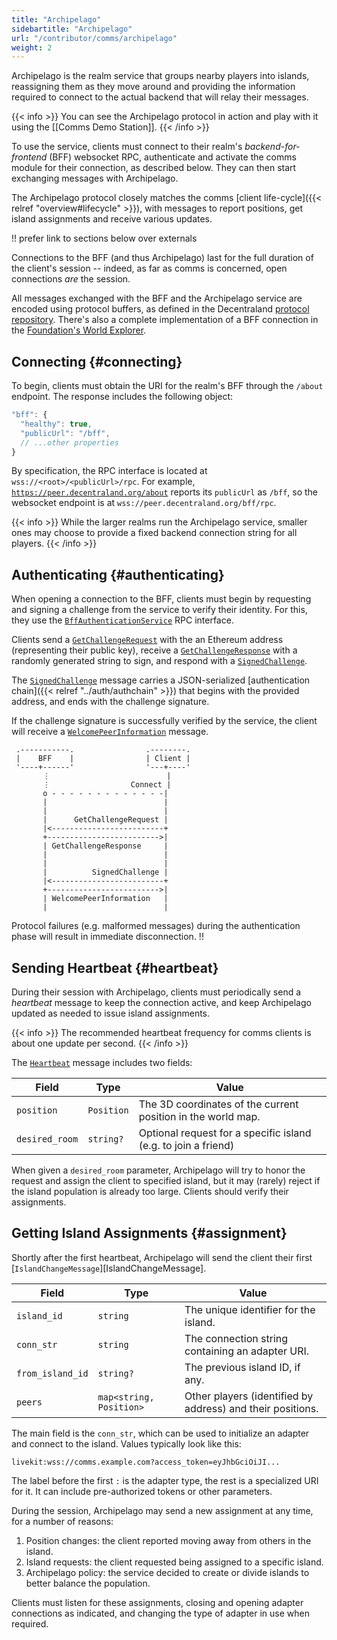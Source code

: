 ```yaml
---
title: "Archipelago"
sidebartitle: "Archipelago"
url: "/contributor/comms/archipelago"
weight: 2
---
```


Archipelago is the realm service that groups nearby players into islands, reassigning them as they move around and providing the information required to connect to the actual backend that will relay their messages.

{{< info >}}
You can see the Archipelago protocol in action and play with it using the [[Comms Demo Station]].
{{< /info >}}

To use the service, clients must connect to their realm's _backend-for-frontend_ (BFF) websocket RPC, authenticate and activate the comms module for their connection, as described below. They can then start exchanging messages with Archipelago.

The Archipelago protocol closely matches the comms [client life-cycle]({{< relref "overview#lifecycle" >}}), with messages to report positions, get island assignments and receive various updates.

!! prefer link to sections below over externals

Connections to the BFF (and thus Archipelago) last for the full duration of the client's session -- indeed, as far as comms is concerned, open connections _are_ the session.

All messages exchanged with the BFF and the Archipelago service are encoded using protocol buffers, as defined in the Decentraland [protocol repository](https://github.com/decentraland/protocol). There's also a complete implementation of a BFF connection in the [Foundation's World Explorer](https://github.com/decentraland/unity-renderer/blob/d19577b762db71144bc402c3af0fb599685276b8/browser-interface/packages/shared/realm/connections/BFFConnection.ts).


## Connecting {#connecting}

To begin, clients must obtain the URI for the realm's BFF through the `/about` endpoint. The response includes the following object:

```js
"bff": {
  "healthy": true,
  "publicUrl": "/bff",
  // ...other properties
}
```

By specification, the RPC interface is located at `wss://<root>/<publicUrl>/rpc`. For example, [`https://peer.decentraland.org/about`](https://peer.decentraland.org/about) reports its `publicUrl` as `/bff`, so the websocket endpoint is at `wss://peer.decentraland.org/bff/rpc`.

{{< info >}}
While the larger realms run the Archipelago service, smaller ones may choose to provide a fixed backend connection string for all players.
{{< /info >}}

<!-- !! fixed adapters -->

## Authenticating {#authenticating}

When opening a connection to the BFF, clients must begin by requesting and signing a challenge from the service to verify their identity. For this, they use the [`BffAuthenticationService`][BffAuthenticationService] RPC interface.

Clients send a [`GetChallengeRequest`][GetChallengeRequest] with the an Ethereum address (representing their public key), receive a [`GetChallengeResponse`][GetChallengeResponse] with a randomly generated string to sign, and respond with a [`SignedChallenge`][SignedChallenge].

The [`SignedChallenge`][SignedChallenge] message carries a JSON-serialized [authentication chain]({{< relref "../auth/authchain" >}}) that begins with the provided address, and ends with the challenge signature.

If the challenge signature is successfully verified by the service, the client will receive a [`WelcomePeerInformation`][WelcomePeerInformation] message.


```goat
 .-----------.                .--------.                                                            
 |    BFF    |                | Client |
 '----+------'                '---+----'
       ⋮                          |
       ⋮                  Connect |
       o - - - - - - - - - - - - -|
       |                          |
       |                          |
       |      GetChallengeRequest |
       |<-------------------------+
       +------------------------->|
       | GetChallengeResponse     |
       |                          |
       |                          |
       |          SignedChallenge |
       |<-------------------------+
       +------------------------->|
       | WelcomePeerInformation   |
       |                          |
```

Protocol failures (e.g. malformed messages) during the authentication phase will result in immediate disconnection. !!


## Sending Heartbeat {#heartbeat}

During their session with Archipelago, clients must periodically send a _heartbeat_ message to keep
the connection active, and keep Archipelago updated as needed to issue island assignments.

{{< info >}}
The recommended heartbeat frequency for comms clients is about one update per second.
{{< /info >}}

The [`Heartbeat`][Heartbeat] message includes two fields:

| Field | Type | Value
| ----- | --- | --- |
| `position` | `Position` | The 3D coordinates of the current position in the world map.
| `desired_room` | `string?` | Optional request for a specific island (e.g. to join a friend)


When given a `desired_room` parameter, Archipelago will try to honor the request and assign the
client to specified island, but it may (rarely) reject if the island population is already too large. Clients should verify their assignments.


## Getting Island Assignments {#assignment}

Shortly after the first heartbeat, Archipelago will send the client their first [`IslandChangeMessage`][IslandChangeMessage].

| Field | Type | Value
| ----- | --- | --- |
| `island_id` | `string` | The unique identifier for the island.
| `conn_str` | `string` | The connection string containing an adapter URI.
| `from_island_id` | `string?` | The previous island ID, if any.
| `peers` | `map<string, Position>` | Other players (identified by address) and their positions.


The main field is the `conn_str`, which can be used to initialize an adapter and connect to the island. Values typically look like this:

```
livekit:wss://comms.example.com?access_token=eyJhbGciOiJI...
```

The label before the first `:` is the adapter type, the rest is a specialized URI for it. It can include pre-authorized tokens or other parameters.

During the session, Archipelago may send a new assignment at any time, for a number of reasons:

1. Position changes: the client reported moving away from others in the island.
2. Island requests: the client requested being assigned to a specific island.
3. Archipelago policy: the service decided to create or divide islands to better balance the population.

Clients must listen for these assignments, closing and opening adapter connections as indicated, and
changing the type of adapter in use when required.


[SignedChallenge]: https://github.com/decentraland/protocol/blob/c48ea0aa00d8173084571552463a6a05a7f49636/proto/decentraland/bff/authentication_service.proto#L13
[WelcomePeerInformation]: https://github.com/decentraland/protocol/blob/e877adcab9411b13be327b1f314d04994098246a/proto/decentraland/bff/authentication_service.proto#L17
[GetChallengeRequest]: https://github.com/decentraland/protocol/blob/e877adcab9411b13be327b1f314d04994098246a/proto/decentraland/bff/authentication_service.proto#L4
[GetChallengeResponse]: https://github.com/decentraland/protocol/blob/e877adcab9411b13be327b1f314d04994098246a/proto/decentraland/bff/authentication_service.proto#L8
[BffAuthenticationService]: https://github.com/decentraland/protocol/blob/e877adcab9411b13be327b1f314d04994098246a/proto/decentraland/bff/authentication_service.proto#L24
[Heartbeat]: https://github.com/decentraland/protocol/blob/c48ea0aa00d8173084571552463a6a05a7f49636/proto/decentraland/kernel/comms/v3/archipelago.proto#L62
[IslandChangedMessage]: https://github.com/decentraland/protocol/blob/c48ea0aa00d8173084571552463a6a05a7f49636/proto/decentraland/kernel/comms/v3/archipelago.proto#L17